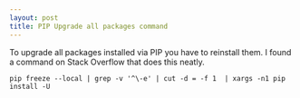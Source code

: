 ```yaml
---
layout: post
title: PIP Upgrade all packages command
---
```

To upgrade all packages installed via PIP you have to reinstall them. I found a command on Stack Overflow that does this neatly. 

    pip freeze --local | grep -v '^\-e' | cut -d = -f 1  | xargs -n1 pip install -U
